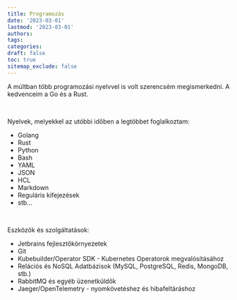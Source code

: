 ```yaml
---
title: Programozás
date: '2023-03-01'
lastmod: '2023-03-01'
authors:
tags:
categories:
draft: false
toc: true
sitemap_exclude: false
---
```


<div class="bg-secondary-bg rounded px-6 py-6">

A múltban több programozási nyelvvel is volt szerencsém megismerkedni. A kedvenceim a Go és a Rust.

<!--more-->
<br>

Nyelvek, melyekkel az utóbbi időben a legtöbbet foglalkoztam:

- Golang
- Rust
- Python
- Bash
- YAML
- JSON
- HCL
- Markdown
- Reguláris kifejezések
- stb...

<br>

Eszközök és szolgáltatások:

- Jetbrains fejlesztőkörnyezetek
- Git
- Kubebuilder/Operator SDK - Kubernetes Operatorok megvalósításához
- Relációs és NoSQL Adatbázisok (MySQL, PostgreSQL, Redis, MongoDB, stb.)
- RabbitMQ és egyéb üzenetküldők
- Jaeger/OpenTelemetry - nyomkövetéshez és hibafeltáráshoz

</div>
